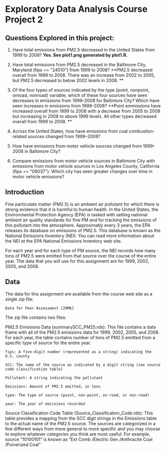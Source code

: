 # Exploratory Data Analysis Course Project 2

## Questions Explored in this project:

1. Have total emissions from PM2.5 decreased in the United States from 1999 to 2008? **Yes. See plot1.png generated by plot1.R.**

2. Have total emissions from PM2.5 decreased in the Baltimore City, Maryland (fips == "24510") from 1999 to 2008? **PM2.5 decreased overall from 1999 to 2008. There was an increase from 2002 to 2005, but PM2.5 decreased to below 2002 levels in 2008. **

3. Of the four types of sources indicated by the type (point, nonpoint, onroad, nonroad) variable, which of these four sources have seen decreases in emissions from 1999–2008 for Baltimore City? Which have seen increases in emissions from 1999–2008? **Point emmissions have increased overall from 1999 to 2008 with a decrease from 2005 to 2008 but increasing in 2008 to above 1999 levels. All other types decreased overall from 1999 to 2008. **

4. Across the United States, how have emissions from coal combustion-related sources changed from 1999–2008?

5. How have emissions from motor vehicle sources changed from 1999–2008 in Baltimore City?

6. Compare emissions from motor vehicle sources in Baltimore City with emissions from motor vehicle sources in Los Angeles County, California (fips == "06037"). Which city has seen greater changes over time in motor vehicle emissions?

## Introduction

Fine particulate matter (PM2.5) is an ambient air pollutant for which there is strong evidence that it is harmful to human health. In the United States, the Environmental Protection Agency (EPA) is tasked with setting national ambient air quality standards for fine PM and for tracking the emissions of this pollutant into the atmosphere. Approximatly every 3 years, the EPA releases its database on emissions of PM2.5. This database is known as the National Emissions Inventory (NEI). You can read more information about the NEI at the EPA National Emissions Inventory web site.

For each year and for each type of PM source, the NEI records how many tons of PM2.5 were emitted from that source over the course of the entire year. The data that you will use for this assignment are for 1999, 2002, 2005, and 2008.

## Data

The data for this assignment are available from the course web site as a single zip file:

    Data for Peer Assessment [29Mb]

The zip file contains two files:

PM2.5 Emissions Data (summarySCC_PM25.rds): This file contains a data frame with all of the PM2.5 emissions data for 1999, 2002, 2005, and 2008. For each year, the table contains number of tons of PM2.5 emitted from a specific type of source for the entire year.

    fips: A five-digit number (represented as a string) indicating the U.S. county

    SCC: The name of the source as indicated by a digit string (see source code classification table)

    Pollutant: A string indicating the pollutant

    Emissions: Amount of PM2.5 emitted, in tons

    type: The type of source (point, non-point, on-road, or non-road)

    year: The year of emissions recorded

Source Classification Code Table (Source_Classification_Code.rds): This table provides a mapping from the SCC digit strings in the Emissions table to the actual name of the PM2.5 source. The sources are categorized in a few different ways from more general to more specific and you may choose to explore whatever categories you think are most useful. For example, source “10100101” is known as “Ext Comb /Electric Gen /Anthracite Coal /Pulverized Coal”